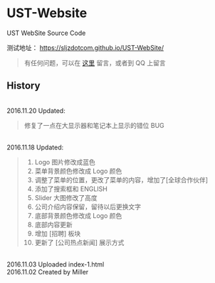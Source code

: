 # UST-Website

UST WebSite Source Code
<br />

测试地址：
<https://sljzdotcom.github.io/UST-WebSite/>


> 有任何问题，可以在 [这里](https://github.com/sljzdotcom/UST-WebSite/issues) 留言，或者到 QQ 上留言


## History
<br />2016.11.20 Updated:
> 修复了一点在大显示器和笔记本上显示的错位 BUG

<br />2016.11.18 Updated:
> 1.	Logo 图片修改成蓝色
> 2.	菜单背景颜色修改成 Logo 颜色
> 3.	调整了菜单的位置，更改了菜单的内容，增加了[全球合作伙伴]
> 4.	添加了搜索框和 ENGLISH
> 5.	Slider 大图修改了高度
> 6.	公司介绍内容保留，留待以后更换文字
> 7.	底部背景颜色修改成 Logo 颜色
> 8.	底部内容更新
> 9.	增加 [招聘] 板块
> 10.	更新了 [公司热点新闻] 展示方式

<br />2016.11.03  Uploaded index-1.html
<br />2016.11.02  Created by Miller
